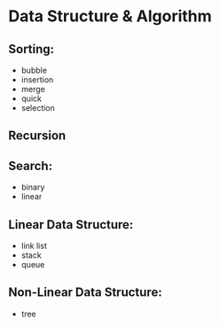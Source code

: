 # Data Structure &amp; Algorithm

## Sorting:
+ bubble
+ insertion
+ merge
+ quick
+ selection

## Recursion

## Search:
+ binary
+ linear

## Linear Data Structure:
+ link list
+ stack
+ queue

## Non-Linear Data Structure:
+ tree
